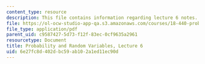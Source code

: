 ```yaml
---
content_type: resource
description: This file contains information regarding lecture 6 notes.
file: https://ol-ocw-studio-app-qa.s3.amazonaws.com/courses/18-440-probability-and-random-variables-spring-2014/6e27fc8d402dbc59ab102a1ed11ec90d_MIT18_440S14_Lecture6.pdf
file_type: application/pdf
parent_uid: c9587427-5d73-f12f-83ec-0cf9635a2961
resourcetype: Document
title: Probability and Random Variables, Lecture 6
uid: 6e27fc8d-402d-bc59-ab10-2a1ed11ec90d
---
```

